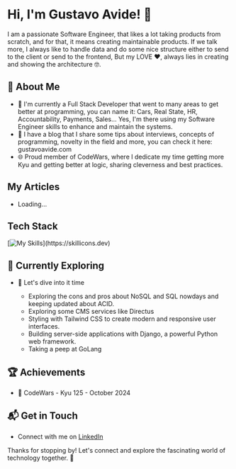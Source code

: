 # Hi, I'm Gustavo Avide! 👋

I am a passionate Software Engineer, that likes a lot taking products from scratch, and for that, it means creating maintainable products. 
If we talk more, I always like to handle data and do some nice structure either to send to the client or send to the frontend,
But my LOVE ❤️, always lies in creating and showing the architecture 🤓.

<!--  ![Gustavo's Stats](https://github-readme-stats.vercel.app/api?username=gustavohdev&theme=vue-dark&show_icons=true&hide_border=true&count_private=true) -->

## 🚀 About Me

- 🔭 I'm currently a Full Stack Developer that went to many areas to get better at programming, you can name it: Cars, Real State, HR, Accountability, Payments, Sales... Yes, I'm there using my Software Engineer skills to enhance and maintain the systems.
- 📝 I have a blog that I share some tips about interviews, concepts of programming, novelty in the field and more, you can check it here: gustavoavide.com
- 🌐 Proud member of CodeWars, where I dedicate my time getting more Kyu and getting better at logic, sharing cleverness and best practices.

## My Articles
- Loading...


## Tech Stack
[![My Skills]([https://skillicons.dev/icons?i=js,html,css,wasm](https://skillicons.dev/icons?i=html,css,typescript,aws,nextjs,react,oracle,postgresql,nodejs,mongodb,cypress,jest))](https://skillicons.dev)

## 🌱 Currently Exploring

- 🚀 Let's dive into it time
  
  - Exploring the cons and pros about NoSQL and SQL nowdays and keeping updated about ACID.
  - Exploring some CMS services like Directus
  - Styling with Tailwind CSS to create modern and responsive user interfaces.
  - Building server-side applications with Django, a powerful Python web framework.
  - Taking a peep at GoLang

 ## 🏆 Achievements

- 🌟 CodeWars - Kyu 125 - October 2024


## 📬 Get in Touch

- Connect with me on [LinkedIn](https://www.linkedin.com/in/ghsdevs/)


Thanks for stopping by! Let's connect and explore the fascinating world of technology together. 🚀



<!--

Here are some ideas to get you started:

- 🔭 I’m currently working on ...
- 🌱 I’m currently learning ...
- 👯 I’m looking to collaborate on ...
- 🤔 I’m looking for help with ...
- 💬 Ask me about ...
- 📫 How to reach me: ...
- 😄 Pronouns: ...
- ⚡ Fun fact: ...
-->
